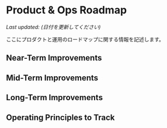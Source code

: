 # Product & Ops Roadmap

*Last updated: (日付を更新してください)*

ここにプロダクトと運用のロードマップに関する情報を記述します。

## Near-Term Improvements

## Mid-Term Improvements

## Long-Term Improvements

## Operating Principles to Track
